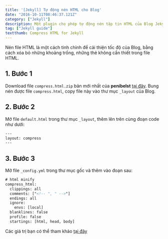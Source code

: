 ```yaml
---
title: '[Jekyll] Tự động nén HTML cho Blog'
date: "2016-10-11T08:46:37.121Z"
category: ["Jekyll"]
description: Một plugin cho phép tự động nén tập tin HTML của Blog Jekyll.
tag: ["Jekyll guide"]
textthumb: Compress HTML for Jekyll
---
```

Nén file HTML là một cách tinh chỉnh để cải thiện tốc độ của Blog, bằng cách xóa bỏ những khoảng trống, những thẻ không cần thiết trong file HTML.

## 1. Bước 1

Download file `compress.html.zip` bản mới nhất của **penibelst** [tại đây](https://github.com/penibelst/jekyll-compress-html/releases/latest). Bung nén được file `compress.html`, copy file này vào thư mục `_layout` của Blog.

## 2. Bước 2

Mở file `default.html` trong thư mục `_layout`, thêm lên trên cùng đoạn code như dưới:

```html
---
layout: compress
---
```

## 3. Bước 3

Mở file `_config.yml` trong thư mục gốc và thêm vào đoạn sau:

```html
# html minify
compress_html:
  clippings: all
  comments: ["<!-- ", " -->"]
  endings: all
  ignore:
    envs: [local]
  blanklines: false
  profile: false
  startings: [html, head, body]
```
Các giá trị bạn có thể tham khảo [tại đây](http://jch.penibelst.de/)